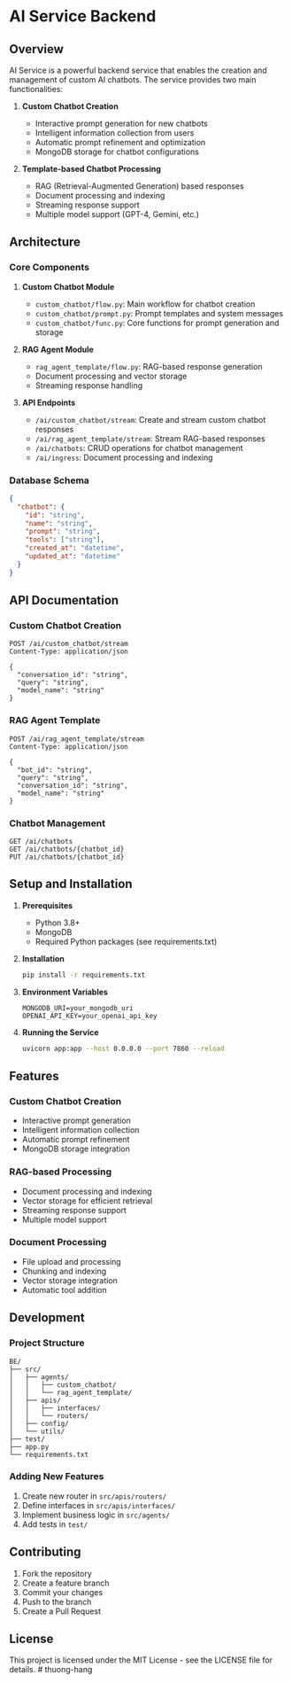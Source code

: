 # AI Service Backend

## Overview
AI Service is a powerful backend service that enables the creation and management of custom AI chatbots. The service provides two main functionalities:

1. **Custom Chatbot Creation**
   - Interactive prompt generation for new chatbots
   - Intelligent information collection from users
   - Automatic prompt refinement and optimization
   - MongoDB storage for chatbot configurations

2. **Template-based Chatbot Processing**
   - RAG (Retrieval-Augmented Generation) based responses
   - Document processing and indexing
   - Streaming response support
   - Multiple model support (GPT-4, Gemini, etc.)

## Architecture

### Core Components

1. **Custom Chatbot Module**
   - `custom_chatbot/flow.py`: Main workflow for chatbot creation
   - `custom_chatbot/prompt.py`: Prompt templates and system messages
   - `custom_chatbot/func.py`: Core functions for prompt generation and storage

2. **RAG Agent Module**
   - `rag_agent_template/flow.py`: RAG-based response generation
   - Document processing and vector storage
   - Streaming response handling

3. **API Endpoints**
   - `/ai/custom_chatbot/stream`: Create and stream custom chatbot responses
   - `/ai/rag_agent_template/stream`: Stream RAG-based responses
   - `/ai/chatbots`: CRUD operations for chatbot management
   - `/ai/ingress`: Document processing and indexing

### Database Schema

```json
{
  "chatbot": {
    "id": "string",
    "name": "string",
    "prompt": "string",
    "tools": ["string"],
    "created_at": "datetime",
    "updated_at": "datetime"
  }
}
```

## API Documentation

### Custom Chatbot Creation

```http
POST /ai/custom_chatbot/stream
Content-Type: application/json

{
  "conversation_id": "string",
  "query": "string",
  "model_name": "string"
}
```

### RAG Agent Template

```http
POST /ai/rag_agent_template/stream
Content-Type: application/json

{
  "bot_id": "string",
  "query": "string",
  "conversation_id": "string",
  "model_name": "string"
}
```

### Chatbot Management

```http
GET /ai/chatbots
GET /ai/chatbots/{chatbot_id}
PUT /ai/chatbots/{chatbot_id}
```

## Setup and Installation

1. **Prerequisites**
   - Python 3.8+
   - MongoDB
   - Required Python packages (see requirements.txt)

2. **Installation**
   ```bash
   pip install -r requirements.txt
   ```

3. **Environment Variables**
   ```env
   MONGODB_URI=your_mongodb_uri
   OPENAI_API_KEY=your_openai_api_key
   ```

4. **Running the Service**
   ```bash
   uvicorn app:app --host 0.0.0.0 --port 7860 --reload
   ```

## Features

### Custom Chatbot Creation
- Interactive prompt generation
- Intelligent information collection
- Automatic prompt refinement
- MongoDB storage integration

### RAG-based Processing
- Document processing and indexing
- Vector storage for efficient retrieval
- Streaming response support
- Multiple model support

### Document Processing
- File upload and processing
- Chunking and indexing
- Vector storage integration
- Automatic tool addition

## Development

### Project Structure
```
BE/
├── src/
│   ├── agents/
│   │   ├── custom_chatbot/
│   │   └── rag_agent_template/
│   ├── apis/
│   │   ├── interfaces/
│   │   └── routers/
│   ├── config/
│   └── utils/
├── test/
├── app.py
└── requirements.txt
```

### Adding New Features
1. Create new router in `src/apis/routers/`
2. Define interfaces in `src/apis/interfaces/`
3. Implement business logic in `src/agents/`
4. Add tests in `test/`

## Contributing
1. Fork the repository
2. Create a feature branch
3. Commit your changes
4. Push to the branch
5. Create a Pull Request

## License
This project is licensed under the MIT License - see the LICENSE file for details.
#   t h u o n g - h a n g  
 